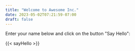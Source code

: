 ```yaml
---
title: "Welcome to Awesome Inc."
date: 2023-05-02T07:21:59-07:00
draft: false
---
```

Enter your name below and click on the button "Say Hello":

{{< sayHello >}}
